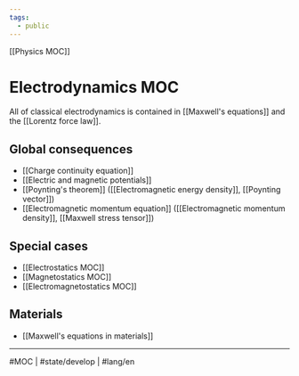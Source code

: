 ```yaml
---
tags:
  - public
---
```

[[Physics MOC]]
# Electrodynamics MOC

All of classical electrodynamics is contained in [[Maxwell's equations]] and the [[Lorentz force law]].

## Global consequences

- [[Charge continuity equation]]
- [[Electric and magnetic potentials]]
- [[Poynting's theorem]] ([[Electromagnetic energy density]], [[Poynting vector]])
- [[Electromagnetic momentum equation]] ([[Electromagnetic momentum density]], [[Maxwell stress tensor]])

## Special cases

- [[Electrostatics MOC]]
- [[Magnetostatics MOC]]
- [[Electromagnetostatics MOC]]

## Materials

- [[Maxwell's equations in materials]]


---
#MOC | #state/develop | #lang/en 